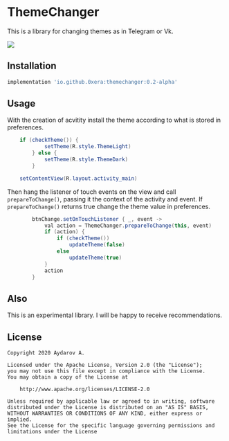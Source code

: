 # ThemeChanger

This is a library for changing themes as in Telegram or Vk.

![](https://media.giphy.com/media/j5ndt9Uhr27D1VLu5R/giphy.gif)

## Installation

```groovy
implementation 'io.github.0xera:themechanger:0.2-alpha'
```

## Usage

With the creation of acvitity install the theme according to what is stored in preferences.

```java
    if (checkTheme()) {
            setTheme(R.style.ThemeLight)
        } else {
            setTheme(R.style.ThemeDark)
        }

    setContentView(R.layout.activity_main)
```

Then hang the listener of touch events on the view and call ```prepareToChange()```, passing it the context of the activity and event. If ```prepareToChange()``` returns true change the theme value in preferences.

```java
        btnChange.setOnTouchListener { _, event ->
            val action = ThemeChanger.prepareToChange(this, event)
            if (action) {
                if (checkTheme())
                    updateTheme(false)
                else
                    updateTheme(true)
            }
            action
        }
```

## Also
This is an experimental library. I will be happy to receive recommendations.
## License

```
Copyright 2020 Aydarov A.

Licensed under the Apache License, Version 2.0 (the "License");
you may not use this file except in compliance with the License.
You may obtain a copy of the License at

    http://www.apache.org/licenses/LICENSE-2.0

Unless required by applicable law or agreed to in writing, software
distributed under the License is distributed on an "AS IS" BASIS,
WITHOUT WARRANTIES OR CONDITIONS OF ANY KIND, either express or implied.
See the License for the specific language governing permissions and
limitations under the License
```
